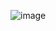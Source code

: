 ![image](https://github.com/emanuelsacoman/Laravel-Aula1/assets/63565495/0c5ed839-486c-4814-95d0-781f50040871)
